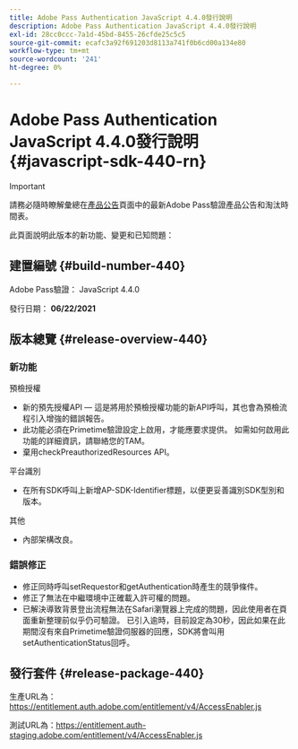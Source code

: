 ```yaml
---
title: Adobe Pass Authentication JavaScript 4.4.0發行說明
description: Adobe Pass Authentication JavaScript 4.4.0發行說明
exl-id: 28cc0ccc-7a1d-45bd-8455-26cfde25c5c5
source-git-commit: ecafc3a92f691203d8113a741f0b6cd00a134e80
workflow-type: tm+mt
source-wordcount: '241'
ht-degree: 0%

---
```


# Adobe Pass Authentication JavaScript 4.4.0發行說明 {#javascript-sdk-440-rn}

>[!IMPORTANT]
>
> 請務必隨時瞭解彙總在[產品公告](/help/authentication/product-announcements.md)頁面中的最新Adobe Pass驗證產品公告和淘汰時間表。

此頁面說明此版本的新功能、變更和已知問題：

## 建置編號 {#build-number-440}

Adobe Pass驗證： JavaScript 4.4.0

發行日期： **06/22/2021**

## 版本總覽 {#release-overview-440}

### 新功能

預檢授權

* 新的預先授權API — 這是將用於預檢授權功能的新API呼叫，其也會為預檢流程引入增強的錯誤報告。
* 此功能必須在Primetime驗證設定上啟用，才能應要求提供。 如需如何啟用此功能的詳細資訊，請聯絡您的TAM。
* 棄用checkPreauthorizedResources API。

平台識別

* 在所有SDK呼叫上新增AP-SDK-Identifier標題，以便更妥善識別SDK型別和版本。

其他

* 內部架構改良。

### 錯誤修正

* 修正同時呼叫setRequestor和getAuthentication時產生的競爭條件。
* 修正了無法在中繼環境中正確載入許可權的問題。
* 已解決導致背景登出流程無法在Safari瀏覽器上完成的問題，因此使用者在頁面重新整理前似乎仍可驗證。 已引入逾時，目前設定為30秒，因此如果在此期間沒有來自Primetime驗證伺服器的回應，SDK將會叫用setAuthenticationStatus回呼。

## 發行套件 {#release-package-440}

生產URL為： https://entitlement.auth.adobe.com/entitlement/v4/AccessEnabler.js

測試URL為：https://entitlement.auth-staging.adobe.com/entitlement/v4/AccessEnabler.js
